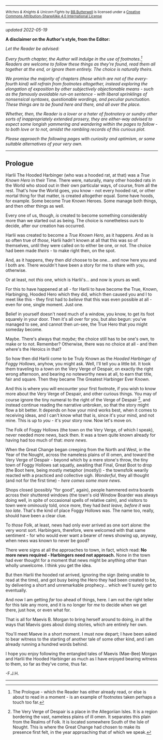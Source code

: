 <hr><small><span xmlns:dct="http://purl.org/dc/terms/" property="dct:title"><i>Witches & Knights & Unicorn Fights</i></span> by <a xmlns:cc="http://creativecommons.org/ns#" href="https://github.com/bbbutterwell/book" property="cc:attributionName" rel="cc:attributionURL">BB.Butterwell</a> is licensed under a <a rel="license" href="http://creativecommons.org/licenses/by-sa/4.0/">Creative Commons Attribution-ShareAlike 4.0 International License</a></small><hr/>

*updated 2022-05-19*

**A disclaimer on the Author's style, from the Editor:** 

*Let the Reader be advised:*

*Every fourth chapter, the Author will indulge in the use of footnotes.[^footnotes] Readers are welcome to  follow these things as they're found, read them all together at the end, or ignore them entirely. The choice is naturally theirs.*

*We promise the majority of chapters (those which are not of the every-fourth kind) will refrain  from footnotes altogether, instead exploring the elongation of exposition by other subjectively objectionable means - such as the famously avoidable run-on sentence - with liberal sprinklings of nonsensical syntaxes, questionable wordings, and peculiar punctuation. These things are to be found here and there, and all over the place.*

*Whether, then, the Reader is a lover or a hater of footnotery or sundry other sorts of inappropriately extended prosery, they are either-way advised to expect some longish yammering and wandering within the pages to follow - to both love or to not, amidst the rambling records of this curious plot.*

*Please approach the following pages with curiosity and optimism, or some suitable alternatives of your very own.*

---

## Prologue

Harlii The Hooded Harbinger (who was a hooded rat, at that) was a *True Known Hero* in their Time. There were, naturally, many other hooded rats in the World who stood out in their own particular ways, of course, from all the rest. That's how the World goes, you know - not every hooded rat, or other mortal thing for that matter, is created altogether equal. Some have hoods, for example. Some become True Known Heroes. Some manage both things, and then other things as well.

Every one of us, though, *is* created to become something considerably more than we started out as being. The choice is nonetheless ours to decide, after our creation has occurred. 

Harlii was created to become a *True Known Hero*, as it happens. And as is so often true of *those*, Harlii hadn't known at all that this was so of themselves, until they were called on to either be one, or not. The choice had been made *theirs* - to make right then, on the spot. 

And, as it happens, they then *did* choose to be one... and now here you and I both are. There wouldn't have been a story for me to share with you, otherwise. 

Or at least, not *this* one, which is Harlii's... and now is yours as well.

For this to have happened at all - for Harlii to have become the True, Known, Harbinging, Hooded Hero which they did, which then caused you and I to meet like this - they first had to *believe* that this was even possible at all - even for one, single moment. Just one. 

Belief in yourself doesn't need much of a window, you know, to get its foot squarely in your door. Then it's all over for you, but also begun: you've managed to see, and cannot then *un*-see, the True Hero that you might someday become. 

Maybe. There's always that *maybe*; the choice still has to be one's own, to make or to not. Remember? Otherwise, there was no choice at all - and then where's the Heroics in that?

So how then did Harlii come to be Truly Known as the *Hooded Harbinger of Foggy Hollows*, anyhow, you might ask. Well, I'll tell you a little bit. It took them traveling to a town on the Very Verge of Despair, on exactly the right wrong afternoon, and bearing no noteworthy news at all, to earn that title, fair and square. Then they became The Greatest Harbinger Ever Known. 

And this is where you will encounter your first footnote, if you wish to know more about the Very Verge of Despair, and other curious things. You may of course ignore the tiny numeral to the right of the Verge of Despair [^vergeOfDespair], and instead continue reading the narrative unbroken, so that the story might flow a bit better. It depends on how your mind works best, when it comes to receiving ideas, and I can't know what that is, since it's your mind, and not mine. This is up to *you* - it's your story now. Now let's move on.

The Folk of Foggy Hollows (the town on the Very Verge, of which I speak), never needed more news, back then. It was a town quite known already for having had too much of that: *more news*. 

When the Great Change began creeping from the North and West, in the Year of the Nought, across the nameless plains of ill omen, and toward the Very Verge of Despair - beyond which by a mere stone's throw, the tiny town of Foggy Hollows sat squatly, awaiting that Final, Great Boot to drop (the Boot here, being mostly metaphor (mostly)) - the townsfolk wearily reacted with a practiced and collective sigh. *Wonderful*, they all thought (and not for the first time) - *here comes some more news*.

Shops closed (possibly "for good", again), people hammered extra boards across their shuttered windows (the town's old Window Boarder was always doing well, in spite of occasional spells of relative calm), and visitors to town were ominously told, once more, they had *best leave, before it was too late*. That's the kind of place Foggy Hollows was. The name too, really, should have been a clear clue. 

To *those* Folk, at least, news had only ever arrived as one sort alone: the very worst sort. Harbingers, therefore, were welcomed with that same sentiment - for who would ever want a bearer of news showing up, anyway, when news was known to never be good? 

There were signs at all the approaches to town, in fact, which read: **No more news required - Harbingers need not approach.** None in the town had ever thought for a moment that news might be anything other than wholly unwelcome. I think you get the idea. 

But then Harlii the hooded rat arrived, ignoring the sign (being unable to read at the time), and got busy being the Hero they had been created to be, by delivering a short and unremarkable prophecy... which we'll surely get to eventually.

And now I am getting *far* too ahead of things, here. I am not the right teller for this tale any more, and it is no longer for *me* to decide when we get there, just how, or even what for. 

That is all for Maevis B. Morgan to bring herself around to doing, in all the ways that Maevis goes about doing stories, which are entirely her own.

You'll meet Maeve in a short moment. I must now depart; I have been asked to bear witness to the starting of another tale of some other kind, and I am already running a hundred words behind. 

I hope you enjoy following the entangled tales of Maevis (Mae-Bee) Morgan and Harlii the Hooded Harbinger as much as I have enjoyed bearing witness to them, so far as they've come, thus far. 

-F.J.H.

---

[^footnotes]: The Prologue - which the Reader has either already read, or else is about to read in a moment - is an example of footnotes taken perhaps a touch too far.

[^vergeOfDespair]: The Very Verge of Despair is a place in the Allegoriian Isles. [^allegorrianIsles] It is a region bordering the vast, nameless plains of ill omen.[^namelessPlains] It separates this plain from the Realms of Folk.[^realmsOfFolk] It is located somewhere South of the Isle of Nought.[^isleOfNought] This is where the Great Change had chosen to make its presence first felt, in the year approaching that of which we speak.[^greatChange]

[^allegorrianIsles]: The Allegoriian Isles is where our story starts, departs, and returns to, now and then.

[^namelessPlains]: It is customary in many cultures of the Isles to not give places of ill omen any name at all - especially a capitalized one. You have to understand the level of superstition one encounters in a World where there very clearly *is* magic nearly everywhere. Nothing makes a lot of sense, but sometimes it makes just enough to cause people to make curious decisions.

[^realmsOfFolk]: The Realms of Folk are where the Folk live.[^folk] 

[^folk]: "Folk" are People, and then any species which Folk eventually deem to be sufficiently People-like, and therefore worthy of being called Folk. If you think about this, this means Folk could be anyone, or anything. But this is not yet how it was, in the Isles of which we now speak. 

[^isleOfNought]: The Isle of Nought was where the Nought is rumoured to have begun to be so insatiably Spun. More on this phenomenon at some much later time - we are destined to need to deal with it at some future point. So say the Prophecies.

[^greatChange]: The Great Change is an event of Worlds-altering relevance, which began as a rather sudden encroachment of the Seas, on the border regions of the Realms of Folk, which brought with it no small amount of trouble - including, as you might surmise of a world filled with dungeons and subterranean labyrinths and entire kingdoms of caverns, no small number of very *un*-Folk-like refugees of previously unsettling disposition. The Great Change was not at the time considered anything Great, by nearly anyone at all (except, of course for the Chaos Warlocks[^chaosWarlocks]).

[^chaosWarlocks]: Chaos Warlocks always love when things go thoroughly sideways, it seems... but I am quite digressing.
